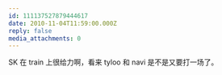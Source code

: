```yaml
---
id: 111137527879444617
date: 2010-11-04T11:59:00.000Z
reply: false
media_attachments: 0
---
```


SK 在 train 上很给力啊，看来 tyloo 和 navi 是不是又要打一场了。 ​​​​

